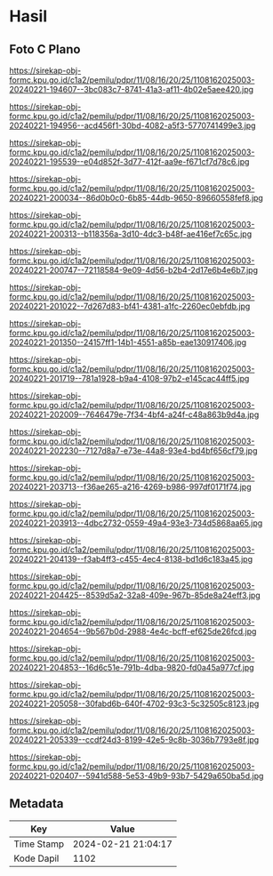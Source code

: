 # Hasil

## Foto C Plano

https://sirekap-obj-formc.kpu.go.id/c1a2/pemilu/pdpr/11/08/16/20/25/1108162025003-20240221-194607--3bc083c7-8741-41a3-af11-4b02e5aee420.jpg

https://sirekap-obj-formc.kpu.go.id/c1a2/pemilu/pdpr/11/08/16/20/25/1108162025003-20240221-194956--acd456f1-30bd-4082-a5f3-5770741499e3.jpg

https://sirekap-obj-formc.kpu.go.id/c1a2/pemilu/pdpr/11/08/16/20/25/1108162025003-20240221-195539--e04d852f-3d77-412f-aa9e-f671cf7d78c6.jpg

https://sirekap-obj-formc.kpu.go.id/c1a2/pemilu/pdpr/11/08/16/20/25/1108162025003-20240221-200034--86d0b0c0-6b85-44db-9650-89660558fef8.jpg

https://sirekap-obj-formc.kpu.go.id/c1a2/pemilu/pdpr/11/08/16/20/25/1108162025003-20240221-200313--b118356a-3d10-4dc3-b48f-ae416ef7c65c.jpg

https://sirekap-obj-formc.kpu.go.id/c1a2/pemilu/pdpr/11/08/16/20/25/1108162025003-20240221-200747--72118584-9e09-4d56-b2b4-2d17e6b4e6b7.jpg

https://sirekap-obj-formc.kpu.go.id/c1a2/pemilu/pdpr/11/08/16/20/25/1108162025003-20240221-201022--7d267d83-bf41-4381-a1fc-2260ec0ebfdb.jpg

https://sirekap-obj-formc.kpu.go.id/c1a2/pemilu/pdpr/11/08/16/20/25/1108162025003-20240221-201350--24157ff1-14b1-4551-a85b-eae130917406.jpg

https://sirekap-obj-formc.kpu.go.id/c1a2/pemilu/pdpr/11/08/16/20/25/1108162025003-20240221-201719--781a1928-b9a4-4108-97b2-e145cac44ff5.jpg

https://sirekap-obj-formc.kpu.go.id/c1a2/pemilu/pdpr/11/08/16/20/25/1108162025003-20240221-202009--7646479e-7f34-4bf4-a24f-c48a863b9d4a.jpg

https://sirekap-obj-formc.kpu.go.id/c1a2/pemilu/pdpr/11/08/16/20/25/1108162025003-20240221-202230--7127d8a7-e73e-44a8-93e4-bd4bf656cf79.jpg

https://sirekap-obj-formc.kpu.go.id/c1a2/pemilu/pdpr/11/08/16/20/25/1108162025003-20240221-203713--f36ae265-a216-4269-b986-997df0171f74.jpg

https://sirekap-obj-formc.kpu.go.id/c1a2/pemilu/pdpr/11/08/16/20/25/1108162025003-20240221-203913--4dbc2732-0559-49a4-93e3-734d5868aa65.jpg

https://sirekap-obj-formc.kpu.go.id/c1a2/pemilu/pdpr/11/08/16/20/25/1108162025003-20240221-204139--f3ab4ff3-c455-4ec4-8138-bd1d6c183a45.jpg

https://sirekap-obj-formc.kpu.go.id/c1a2/pemilu/pdpr/11/08/16/20/25/1108162025003-20240221-204425--8539d5a2-32a8-409e-967b-85de8a24eff3.jpg

https://sirekap-obj-formc.kpu.go.id/c1a2/pemilu/pdpr/11/08/16/20/25/1108162025003-20240221-204654--9b567b0d-2988-4e4c-bcff-ef625de26fcd.jpg

https://sirekap-obj-formc.kpu.go.id/c1a2/pemilu/pdpr/11/08/16/20/25/1108162025003-20240221-204853--16d6c51e-791b-4dba-9820-fd0a45a977cf.jpg

https://sirekap-obj-formc.kpu.go.id/c1a2/pemilu/pdpr/11/08/16/20/25/1108162025003-20240221-205058--30fabd6b-640f-4702-93c3-5c32505c8123.jpg

https://sirekap-obj-formc.kpu.go.id/c1a2/pemilu/pdpr/11/08/16/20/25/1108162025003-20240221-205339--ccdf24d3-8199-42e5-9c8b-3036b7793e8f.jpg

https://sirekap-obj-formc.kpu.go.id/c1a2/pemilu/pdpr/11/08/16/20/25/1108162025003-20240221-020407--5941d588-5e53-49b9-93b7-5429a650ba5d.jpg


## Metadata

| Key        | Value               |
| ---------- | ------------------- |
| Time Stamp | 2024-02-21 21:04:17 |
| Kode Dapil | 1102                |




